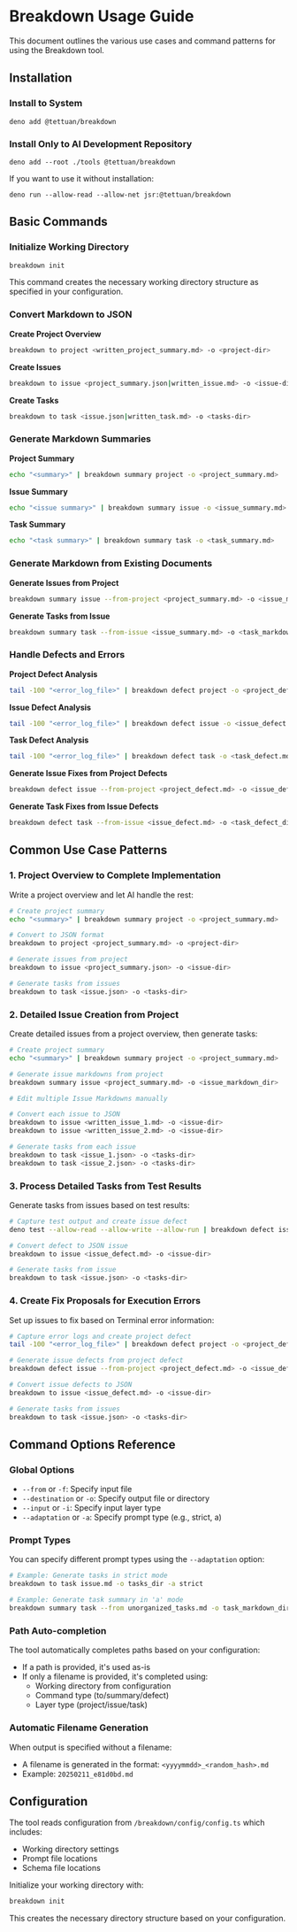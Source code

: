 # Breakdown Usage Guide

This document outlines the various use cases and command patterns for using the Breakdown tool.

## Installation

### Install to System

```
deno add @tettuan/breakdown
```

### Install Only to AI Development Repository

```
deno add --root ./tools @tettuan/breakdown
```

If you want to use it without installation:

```
deno run --allow-read --allow-net jsr:@tettuan/breakdown
```

## Basic Commands

### Initialize Working Directory

```bash
breakdown init
```

This command creates the necessary working directory structure as specified in your configuration.

### Convert Markdown to JSON

**Create Project Overview**

```bash
breakdown to project <written_project_summary.md> -o <project-dir>
```

**Create Issues**

```bash
breakdown to issue <project_summary.json|written_issue.md> -o <issue-dir>
```

**Create Tasks**

```bash
breakdown to task <issue.json|written_task.md> -o <tasks-dir>
```

### Generate Markdown Summaries

**Project Summary**

```bash
echo "<summary>" | breakdown summary project -o <project_summary.md>
```

**Issue Summary**

```bash
echo "<issue summary>" | breakdown summary issue -o <issue_summary.md>
```

**Task Summary**

```bash
echo "<task summary>" | breakdown summary task -o <task_summary.md>
```

### Generate Markdown from Existing Documents

**Generate Issues from Project**

```bash
breakdown summary issue --from-project <project_summary.md> -o <issue_markdown_dir>
```

**Generate Tasks from Issue**

```bash
breakdown summary task --from-issue <issue_summary.md> -o <task_markdown_dir>
```

### Handle Defects and Errors

**Project Defect Analysis**

```bash
tail -100 "<error_log_file>" | breakdown defect project -o <project_defect.md>
```

**Issue Defect Analysis**

```bash
tail -100 "<error_log_file>" | breakdown defect issue -o <issue_defect.md>
```

**Task Defect Analysis**

```bash
tail -100 "<error_log_file>" | breakdown defect task -o <task_defect.md>
```

**Generate Issue Fixes from Project Defects**

```bash
breakdown defect issue --from-project <project_defect.md> -o <issue_defect_dir>
```

**Generate Task Fixes from Issue Defects**

```bash
breakdown defect task --from-issue <issue_defect.md> -o <task_defect_dir>
```

## Common Use Case Patterns

### 1. Project Overview to Complete Implementation

Write a project overview and let AI handle the rest:

```bash
# Create project summary
echo "<summary>" | breakdown summary project -o <project_summary.md>

# Convert to JSON format
breakdown to project <project_summary.md> -o <project-dir>

# Generate issues from project
breakdown to issue <project_summary.json> -o <issue-dir>

# Generate tasks from issues
breakdown to task <issue.json> -o <tasks-dir>
```

### 2. Detailed Issue Creation from Project

Create detailed issues from a project overview, then generate tasks:

```bash
# Create project summary
echo "<summary>" | breakdown summary project -o <project_summary.md>

# Generate issue markdowns from project
breakdown summary issue <project_summary.md> -o <issue_markdown_dir>

# Edit multiple Issue Markdowns manually

# Convert each issue to JSON
breakdown to issue <written_issue_1.md> -o <issue-dir>
breakdown to issue <written_issue_2.md> -o <issue-dir>

# Generate tasks from each issue
breakdown to task <issue_1.json> -o <tasks-dir>
breakdown to task <issue_2.json> -o <tasks-dir>
```

### 3. Process Detailed Tasks from Test Results

Generate tasks from issues based on test results:

```bash
# Capture test output and create issue defect
deno test --allow-read --allow-write --allow-run | breakdown defect issue -o <issue_defect.md>

# Convert defect to JSON issue
breakdown to issue <issue_defect.md> -o <issue-dir>

# Generate tasks from issue
breakdown to task <issue.json> -o <tasks-dir>
```

### 4. Create Fix Proposals for Execution Errors

Set up issues to fix based on Terminal error information:

```bash
# Capture error logs and create project defect
tail -100 "<error_log_file>" | breakdown defect project -o <project_defect.md>

# Generate issue defects from project defect
breakdown defect issue --from-project <project_defect.md> -o <issue_defect_dir>

# Convert issue defects to JSON
breakdown to issue <issue_defect.md> -o <issue-dir>

# Generate tasks from issues
breakdown to task <issue.json> -o <tasks-dir>
```

## Command Options Reference

### Global Options

- `--from` or `-f`: Specify input file
- `--destination` or `-o`: Specify output file or directory
- `--input` or `-i`: Specify input layer type
- `--adaptation` or `-a`: Specify prompt type (e.g., strict, a)

### Prompt Types

You can specify different prompt types using the `--adaptation` option:

```bash
# Example: Generate tasks in strict mode
breakdown to task issue.md -o tasks_dir -a strict

# Example: Generate task summary in 'a' mode
breakdown summary task --from unorganized_tasks.md -o task_markdown_dir -a a
```

### Path Auto-completion

The tool automatically completes paths based on your configuration:

- If a path is provided, it's used as-is
- If only a filename is provided, it's completed using:
  - Working directory from configuration
  - Command type (to/summary/defect)
  - Layer type (project/issue/task)

### Automatic Filename Generation

When output is specified without a filename:

- A filename is generated in the format: `<yyyymmdd>_<random_hash>.md`
- Example: `20250211_e81d0bd.md`

## Configuration

The tool reads configuration from `/breakdown/config/config.ts` which includes:

- Working directory settings
- Prompt file locations
- Schema file locations

Initialize your working directory with:

```bash
breakdown init
```

This creates the necessary directory structure based on your configuration.

